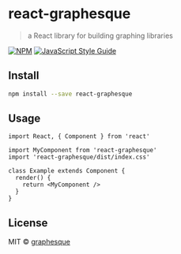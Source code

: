 # react-graphesque

> a React library for building graphing libraries

[![NPM](https://img.shields.io/npm/v/react-graphesque.svg)](https://www.npmjs.com/package/react-graphesque) [![JavaScript Style Guide](https://img.shields.io/badge/code_style-standard-brightgreen.svg)](https://standardjs.com)

## Install

```bash
npm install --save react-graphesque
```

## Usage

```tsx
import React, { Component } from 'react'

import MyComponent from 'react-graphesque'
import 'react-graphesque/dist/index.css'

class Example extends Component {
  render() {
    return <MyComponent />
  }
}
```

## License

MIT © [graphesque](https://github.com/graphesque)
